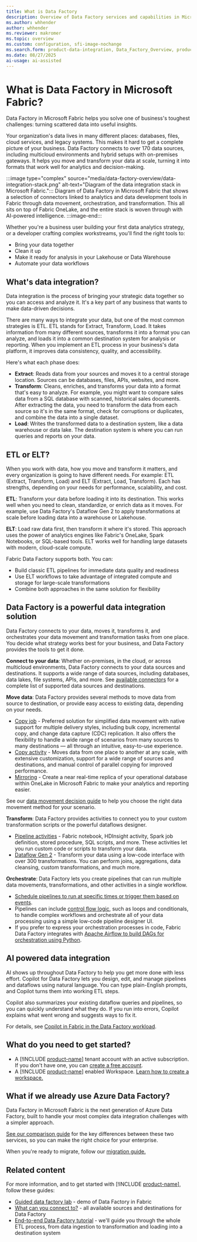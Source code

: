 ```yaml
---
title: What is Data Factory
description: Overview of Data Factory services and capabilities in Microsoft Fabric.
ms.author: whhender
author: whhender
ms.reviewer: makromer
ms.topic: overview
ms.custom: configuration, sfi-image-nochange
ms.search.form: product-data-integration, Data_Factory_Overview, product-data-factory
ms.date: 08/27/2025
ai-usage: ai-assisted
---
```


# What is Data Factory in Microsoft Fabric?

Data Factory in Microsoft Fabric helps you solve one of business's toughest challenges: turning scattered data into useful insights.

Your organization's data lives in many different places: databases, files, cloud services, and legacy systems. This makes it hard to get a complete picture of your business. Data Factory connects to over 170 data sources, including multicloud environments and hybrid setups with on-premises gateways. It helps you move and transform your data at scale, turning it into formats that work well for analytics and decision-making.

:::image type="complex" source="media/data-factory-overview/data-integration-stack.png" alt-text="Diagram of the data integration stack in Microsoft Fabric.":::
   Diagram of Data Factory in Microsoft Fabric that shows a selection of connectors linked to analytics and data development tools in Fabric through data movement, orchestration, and transformation. This all sits on top of Fabric OneLake, and the entire stack is woven through with AI-powered intelligence.
:::image-end:::

Whether you're a business user building your first data analytics strategy, or a developer crafting complex workstreams, you'll find the right tools to:

- Bring your data together
- Clean it up
- Make it ready for analysis in your Lakehouse or Data Warehouse
- Automate your data workflows

## What's data integration?

Data integration is the process of bringing your strategic data together so you can access and analyze it. It's a key part of any business that wants to make data-driven decisions.

There are many ways to integrate your data, but one of the most common strategies is ETL. ETL stands for Extract, Transform, Load. It takes information from many different sources, transforms it into a format you can analyze, and loads it into a common destination system for analysis or reporting. When you implement an ETL process in your business's data platform, it improves data consistency, quality, and accessibility.

Here's what each phase does:

- **Extract**: Reads data from your sources and moves it to a central storage location. Sources can be databases, files, APIs, websites, and more.
- **Transform**: Cleans, enriches, and transforms your data into a format that's easy to analyze. For example, you might want to compare sales data from a SQL database with scanned, historical sales documents. After extracting the data, you need to transform the data from each source so it's in the same format, check for corruptions or duplicates, and combine the data into a single dataset.
- **Load**: Writes the transformed data to a destination system, like a data warehouse or data lake. The destination system is where you can run queries and reports on your data.

## ETL or ELT?

When you work with data, how you move and transform it matters, and every organization is going to have different needs. For example: ETL (Extract, Transform, Load) and ELT (Extract, Load, Transform). Each has strengths, depending on your needs for performance, scalability, and cost.

**ETL**: Transform your data before loading it into its destination. This works well when you need to clean, standardize, or enrich data as it moves. For example, use Data Factory's Dataflow Gen 2 to apply transformations at scale before loading data into a warehouse or Lakehouse.

**ELT**: Load raw data first, then transform it where it's stored. This approach uses the power of analytics engines like Fabric's OneLake, Spark Notebooks, or SQL-based tools. ELT works well for handling large datasets with modern, cloud-scale compute.

Fabric Data Factory supports both. You can:

- Build classic ETL pipelines for immediate data quality and readiness
- Use ELT workflows to take advantage of integrated compute and storage for large-scale transformations
- Combine both approaches in the same solution for flexibility

## Data Factory is a powerful data integration solution

Data Factory connects to your data, moves it, transforms it, and orchestrates your data movement and transformation tasks from one place. You decide what strategy works best for your business, and Data Factory provides the tools to get it done.

**Connect to your data**: Whether on-premises, in the cloud, or across multicloud environments, Data Factory connects to your data sources and destinations. It supports a wide range of data sources, including databases, data lakes, file systems, APIs, and more. See [available connectors](connector-overview.md) for a complete list of supported data sources and destinations.

**Move data**: Data Factory provides several methods to move data from source to destination, or provide easy access to existing data, depending on your needs.

- [Copy job](what-is-copy-job.md) - Preferred solution for simplified data movement with native support for multiple delivery styles, including bulk copy, incremental copy, and change data capture (CDC) replication. It also offers the flexibility to handle a wide range of scenarios from many sources to many destinations — all through an intuitive, easy-to-use experience.
- [Copy activity](copy-data-activity.md) - Moves data from one place to another at any scale, with extensive customization, support for a wide range of sources and destinations, and manual control of parallel copying for improved performance.
- [Mirroring](/fabric/database/mirrored-database/overview) - Create a near real-time replica of your operational database within OneLake in Microsoft Fabric to make your analytics and reporting easier.

See our [data movement decision guide](decision-guide-data-movement.md) to help you choose the right data movement method for your scenario.

**Transform**: Data Factory provides activities to connect you to your custom transformation scripts or the powerful dataflows designer.

- [Pipeline activities](activity-overview.md#data-transformation-activities) - Fabric notebook, HDInsight activity, Spark job definition, stored procedure, SQL scripts, and more. These activities let you run custom code or scripts to transform your data.
- [Dataflow Gen 2](dataflows-gen2-overview.md) - Transform your data using a low-code interface with over 300 transformations. You can perform joins, aggregations, data cleansing, custom transformations, and much more.

**Orchestrate**: Data Factory lets you create pipelines that can run multiple data movements, transformations, and other activities in a single workflow.

- [Schedule pipelines to run at specific times or trigger them based on events](pipeline-runs.md).
- Pipelines can include [control flow logic](activity-overview.md#control-flow-activities), such as loops and conditionals, to handle complex workflows and orchestrate all of your data processing using a simple low-code pipeline designer UI.
- If you prefer to express your orchestration processes in code, Fabric Data Factory integrates with [Apache Airflow to build DAGs for orchestration using Python](create-apache-airflow-jobs.md).

## AI powered data integration

AI shows up throughout Data Factory to help you get more done with less effort. Copilot for Data Factory lets you design, edit, and manage pipelines and dataflows using natural language. You can type plain-English prompts, and Copilot turns them into working ETL steps.

Copilot also summarizes your existing dataflow queries and pipelines, so you can quickly understand what they do. If you run into errors, Copilot explains what went wrong and suggests ways to fix it.

For details, see [Copilot in Fabric in the Data Factory workload](copilot-fabric-data-factory.md).

## What do you need to get started?

- A [!INCLUDE [product-name](../includes/product-name.md)] tenant account with an active subscription. If you don't have one, you can [create a free account](https://azure.microsoft.com/free/).
- A [!INCLUDE [product-name](../includes/product-name.md)] enabled Workspace. [Learn how to create a workspace.](../fundamentals/create-workspaces.md)

## What if we already use Azure Data Factory?

Data Factory in Microsoft Fabric is the next generation of Azure Data Factory, built to handle your most complex data integration challenges with a simpler approach.

[See our comparison guide](compare-fabric-data-factory-and-azure-data-factory.md) for the key differences between these two services, so you can make the right choice for your enterprise.

When you're ready to migrate, follow our [migration guide.](migrate-from-azure-data-factory.md)

## Related content

For more information, and to get started with [!INCLUDE [product-name](../includes/product-name.md)], follow these guides:

- [Guided data factory lab](https://regale.cloud/Microsoft/play/4344/fabric-data-factory#/0/0) - demo of Data Factory in Fabric
- [What can you connect to?](connector-overview.md) - all available sources and destinations for Data Factory
- [End-to-end Data Factory tutorial](tutorial-end-to-end-introduction.md) - we'll guide you through the whole ETL process, from data ingestion to transformation and loading into a destination system
